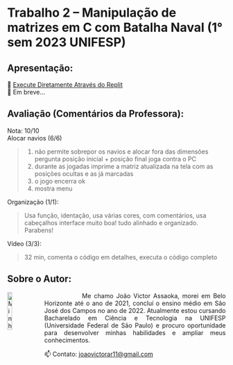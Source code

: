# Trabalho 2 – Manipulação de matrizes em C com Batalha Naval (1° sem 2023 UNIFESP)

## Apresentação:
🔹 [Execute Diretamente Através do Replit](https://replit.com/@Assaoka/Trabalho-2-Manipulacao-de-matrizes-em-C-com-Batalha-Naval?v=1)
<br>🔹 Em breve...



## Avaliação (Comentários da Professora):
Nota: 10/10
<br> Alocar navios (6/6)
  > 1) não permite sobrepor os navios e alocar fora das dimensões pergunta posição inicial + posição final joga contra o PC
  > 2) durante as jogadas imprime a matriz atualizada na tela com as posições ocultas e as já marcadas
  > 3) o jogo encerra ok
  > 4) mostra menu

Organização (1/1):
  > Usa função, identação, usa várias cores, com comentários, usa cabeçalhos interface muito boa! tudo alinhado e organizado. Parabens!

Vídeo (3/3):
  > 32 min, comenta o código em detalhes, executa o código completo



## Sobre o Autor:
<img src="https://avatars.githubusercontent.com/u/130188340?s=200&u=83c9d36fc760730d693236248c76d9464e4b92fc&v=4" alt="Minha Foto" align="left" width="15%" height="15%" style="margin-right: 10px">

<p align="justify">&nbsp;&nbsp;&nbsp;&nbsp;&nbsp;&nbsp;&nbsp;&nbsp;&nbsp;&nbsp;&nbsp;&nbsp; 
Me chamo João Victor Assaoka, morei em Belo Horizonte até o ano de 2021, concluí o ensino médio em São José dos Campos no ano de 2022. Atualmente estou cursando Bacharelado em Ciência e Tecnologia na UNIFESP (Universidade Federal de São Paulo) e procuro oportunidade para desenvolver minhas habilidades e ampliar meus conhecimentos.

📫 Contato: joaovictorar11@gmail.com
</p>

##
